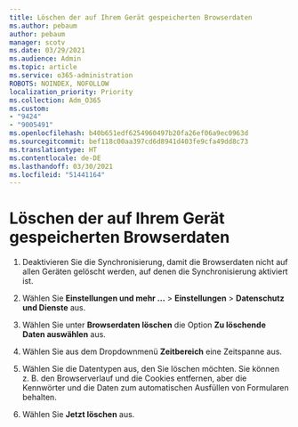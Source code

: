 ```yaml
---
title: Löschen der auf Ihrem Gerät gespeicherten Browserdaten
ms.author: pebaum
author: pebaum
manager: scotv
ms.date: 03/29/2021
ms.audience: Admin
ms.topic: article
ms.service: o365-administration
ROBOTS: NOINDEX, NOFOLLOW
localization_priority: Priority
ms.collection: Adm_O365
ms.custom:
- "9424"
- "9005491"
ms.openlocfilehash: b40b651edf6254960497b20fa26ef06a9ec0963d
ms.sourcegitcommit: bef118c00aa397cd6d8941d403fe9cfa49dd8c73
ms.translationtype: HT
ms.contentlocale: de-DE
ms.lasthandoff: 03/30/2021
ms.locfileid: "51441164"
---
```

# <a name="clear-the-browsing-data-stored-on-your-computer"></a>Löschen der auf Ihrem Gerät gespeicherten Browserdaten

1. Deaktivieren Sie die Synchronisierung, damit die Browserdaten nicht auf allen Geräten gelöscht werden, auf denen die Synchronisierung aktiviert ist.

1. Wählen Sie **Einstellungen und mehr ...** > **Einstellungen** > **Datenschutz und Dienste** aus.

1. Wählen Sie unter **Browserdaten löschen** die Option **Zu löschende Daten auswählen** aus.

1. Wählen Sie aus dem Dropdownmenü **Zeitbereich** eine Zeitspanne aus.

1. Wählen Sie die Datentypen aus, den Sie löschen möchten. Sie können z. B. den Browserverlauf und die Cookies entfernen, aber die Kennwörter und die Daten zum automatischen Ausfüllen von Formularen behalten.

1. Wählen Sie **Jetzt löschen** aus.
